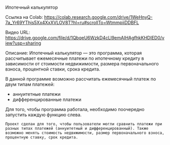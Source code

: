 Ипотечный калькулятор

 Ссылка на Colab: https://colab.research.google.com/drive/1WeHnyQ-7a_Yr69YThjs5Xx4XxXVLOV8T?hl=ru#scrollTo=WtmmpiiDDBFL

 Видео URL: https://drive.google.com/file/d/1QbqeU6WzkD4cLl9emAIHAgfhkKHDIED0/view?usp=sharing

 Описание: Ипотечный калькулятор — это программа, которая рассчитывает ежемесячные платежи по ипотечному кредиту в зависимости от стоимости недвижимости, размера первоначального взноса, процентной ставки, срока кредита.

В данной программе возможно рассчитать ежемесячный платеж по двум типам платежей:
- аннуитетные платежи
- дифференцированные платежи

Для того, чтобы программа работала, необходимо поочередно запустить каждую функцию слева.

    Проект сделан для того, чтобы пользователи могли сравнить платежи при разных типах платежей (аннуитетный и дифференцированный). Также возможно менять стоимость недвижимости, размер первоначального взноса, процентную ставку, срок кредита.
